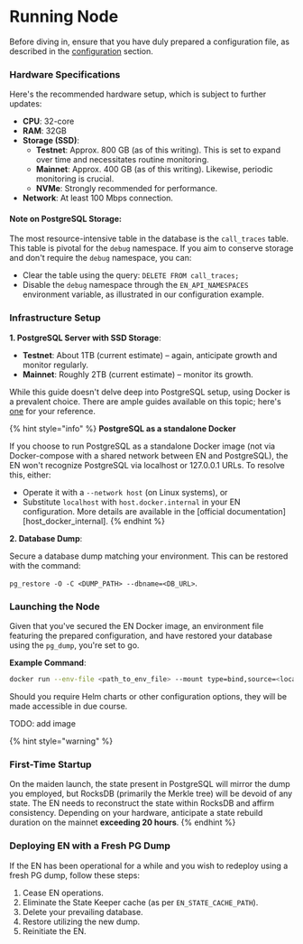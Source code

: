 # Running Node

Before diving in, ensure that you have duly prepared a configuration file, as described in the [configuration](configuration.md) section.

### Hardware Specifications

Here's the recommended hardware setup, which is subject to further updates:

* **CPU**: 32-core
* **RAM**: 32GB
* **Storage (SSD)**:
  * **Testnet**: Approx. 800 GB (as of this writing). This is set to expand over time and necessitates routine monitoring.
  * **Mainnet**: Approx. 400 GB (as of this writing). Likewise, periodic monitoring is crucial.
  * **NVMe**: Strongly recommended for performance.
* **Network**: At least 100 Mbps connection.

#### Note on PostgreSQL Storage:

The most resource-intensive table in the database is the `call_traces` table. This table is pivotal for the `debug` namespace. If you aim to conserve storage and don't require the `debug` namespace, you can:

* Clear the table using the query: `DELETE FROM call_traces;`
* Disable the `debug` namespace through the `EN_API_NAMESPACES` environment variable, as illustrated in our configuration example.

### Infrastructure Setup

**1. PostgreSQL Server with SSD Storage**:

* **Testnet**: About 1TB (current estimate) – again, anticipate growth and monitor regularly.
* **Mainnet**: Roughly 2TB (current estimate) – monitor its growth.

While this guide doesn't delve deep into PostgreSQL setup, using Docker is a prevalent choice. There are ample guides available on this topic; here's [one](https://www.docker.com/blog/how-to-use-the-postgres-docker-official-image/) for your reference.

{% hint style="info" %}
**PostgreSQL as a standalone Docker**

If you choose to run PostgreSQL as a standalone Docker image (not via Docker-compose with a shared network between EN and PostgreSQL), the EN won't recognize PostgreSQL via localhost or 127.0.0.1 URLs. To resolve this, either:

* Operate it with a `--network host` (on Linux systems), or
* Substitute `localhost` with `host.docker.internal` in your EN configuration. More details are available in the \[official documentation]\[host\_docker\_internal].
{% endhint %}

**2. Database Dump**:&#x20;

Secure a database dump matching your environment. This can be restored with the command:&#x20;

`pg_restore -O -C <DUMP_PATH> --dbname=<DB_URL>`.

### Launching the Node

Given that you've secured the EN Docker image, an environment file featuring the prepared configuration, and have restored your database using the `pg_dump`, you're set to go.

**Example Command**:

```bash
docker run --env-file <path_to_env_file> --mount type=bind,source=<local_rocksdb_data_path>,target=<configured_rocksdb_data_path> <image>
```

Should you require Helm charts or other configuration options, they will be made accessible in due course.

TODO: add image

{% hint style="warning" %}
### First-Time Startup

On the maiden launch, the state present in PostgreSQL will mirror the dump you employed, but RocksDB (primarily the Merkle tree) will be devoid of any state. The EN needs to reconstruct the state within RocksDB and affirm consistency. Depending on your hardware, anticipate a state rebuild duration on the mainnet **exceeding 20 hours**.
{% endhint %}

### Deploying EN with a Fresh PG Dump

If the EN has been operational for a while and you wish to redeploy using a fresh PG dump, follow these steps:

1. Cease EN operations.
2. Eliminate the State Keeper cache (as per `EN_STATE_CACHE_PATH`).
3. Delete your prevailing database.
4. Restore utilizing the new dump.
5. Reinitiate the EN.
